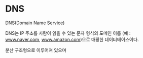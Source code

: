 # DNS

DNS(Domain Name Service)

DNS는 IP 주소를 사람이 읽을 수 있는 문자 형식의 도메인 이름 (예 : www.naver.com, www.amazon.com)으로 매핑한 데이터베이스이다.

분산 구조형으로 이루어져 있으며 